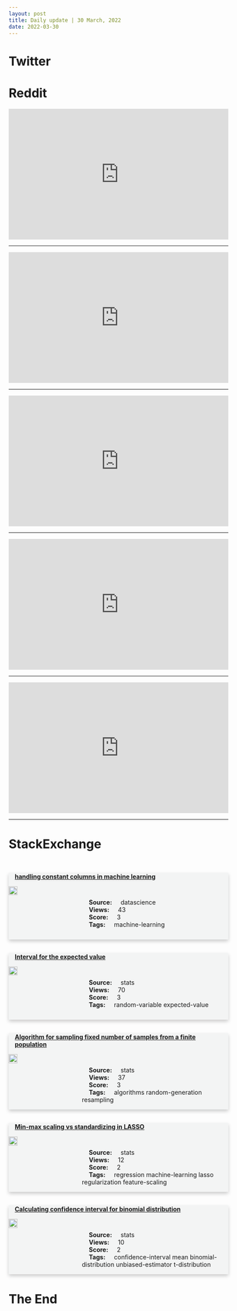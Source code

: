 ```yaml
---
layout: post
title: Daily update | 30 March, 2022
date: 2022-03-30
---
```


<script async src="https://platform.twitter.com/widgets.js" charset="utf-8"></script>


<script src='https://storage.ko-fi.com/cdn/scripts/overlay-widget.js'></script>
<script>
  kofiWidgetOverlay.draw('themldojo', {
    'type': 'floating-chat',
    'floating-chat.donateButton.text': 'Support me',
    'floating-chat.donateButton.background-color': '#f45d22',
    'floating-chat.donateButton.text-color': '#fff'
  });
</script>

# Twitter 

<blockquote class="twitter-tweet"><a href="https://twitter.com/KirkDBorne/status/1508665517963460610"></a></blockquote>

<blockquote class="twitter-tweet"><a href="https://twitter.com/gp_pulipaka/status/1508655221286785031"></a></blockquote>

<blockquote class="twitter-tweet"><a href="https://twitter.com/Khulood_Almani/status/1508768427212779526"></a></blockquote>

<blockquote class="twitter-tweet"><a href="https://twitter.com/machinelearnflx/status/1508808801004179467"></a></blockquote>

<blockquote class="twitter-tweet"><a href="https://twitter.com/ylecun/status/1508672504705044482"></a></blockquote>

<blockquote class="twitter-tweet"><a href="https://twitter.com/ylecun/status/1508692040355356675"></a></blockquote>

<blockquote class="twitter-tweet"><a href="https://twitter.com/ylecun/status/1508675867777671175"></a></blockquote>

<blockquote class="twitter-tweet"><a href="https://twitter.com/ylecun/status/1508683816554094592"></a></blockquote>

<blockquote class="twitter-tweet"><a href="https://twitter.com/GoogleAI/status/1508922048118235140"></a></blockquote>

<blockquote class="twitter-tweet"><a href="https://twitter.com/TensorFlow/status/1508867940686381065"></a></blockquote>

# Reddit 

<iframe id="reddit-embed" src="https://www.redditmedia.com/r/MachineLearning/comments/trbwwb/d_there_is_no_time_to_read_the_textbook_as_a?ref_source=embed&amp;ref=share&amp;embed=true" sandbox="allow-scripts allow-same-origin allow-popups" style="border: none;" height="300" width="100%" scrolling="yes"></iframe>
<hr style="width:100%;text-align:left;margin-left:0">
<iframe id="reddit-embed" src="https://www.redditmedia.com/r/datascience/comments/tqw043/what_are_other_industries_that_are_data_science?ref_source=embed&amp;ref=share&amp;embed=true" sandbox="allow-scripts allow-same-origin allow-popups" style="border: none;" height="300" width="100%" scrolling="yes"></iframe>
<hr style="width:100%;text-align:left;margin-left:0">
<iframe id="reddit-embed" src="https://www.redditmedia.com/r/datascience/comments/trk3wr/i_have_a_data_science_interview_tomorrow_and_i?ref_source=embed&amp;ref=share&amp;embed=true" sandbox="allow-scripts allow-same-origin allow-popups" style="border: none;" height="300" width="100%" scrolling="yes"></iframe>
<hr style="width:100%;text-align:left;margin-left:0">
<iframe id="reddit-embed" src="https://www.redditmedia.com/r/dataengineering/comments/tr0w31/which_data_lineage_tool_did_you_implement_at_your?ref_source=embed&amp;ref=share&amp;embed=true" sandbox="allow-scripts allow-same-origin allow-popups" style="border: none;" height="300" width="100%" scrolling="yes"></iframe>
<hr style="width:100%;text-align:left;margin-left:0">
<iframe id="reddit-embed" src="https://www.redditmedia.com/r/statistics/comments/tr50em/e_mathematical_statistics_lecture_notes?ref_source=embed&amp;ref=share&amp;embed=true" sandbox="allow-scripts allow-same-origin allow-popups" style="border: none;" height="300" width="100%" scrolling="yes"></iframe>
<hr style="width:100%;text-align:left;margin-left:0">

<style>
.card {
box-shadow: 0 4px 8px 0 rgba(0,0,0,0.2);
transition: 0.3s;
width: 100%;
background-color: #F3F4F4;
}
p{
    margin-left:  3em;
    padding-top: 1em;
}
.part2{
    display: grid;
    grid-template-columns: 1fr 3fr;
}
h4{
    margin: 1em;
}

.card:hover {
box-shadow: 0 8px 16px 0 rgba(0,0,0,0.2);
}
b {
padding: 2px 16px;
}
</style>
  
# StackExchange 


  <br>
  <div class="card">
  <h4><a href='https://datascience.stackexchange.com/questions/109458/handling-constant-columns-in-machine-learning'>handling constant columns in machine learning</a></h4> 
  <div class="part2">
      <img src="https://cdn.sstatic.net/Sites/datascience/Img/apple-touch-icon@2.png?v=1c36463984b3" alt="Img missing!" style="width:40%">
      <p><b>Source:</b> datascience<br><b>Views:</b> 43<br><b>Score:</b> 3<br><b>Tags:</b> <span class="badge badge-dark">machine-learning</span></p> 
  </div>
  </div>
      
  <br>
  <div class="card">
  <h4><a href='https://stats.stackexchange.com/questions/569600/interval-for-the-expected-value'>Interval for the expected value</a></h4> 
  <div class="part2">
      <img src="https://cdn.sstatic.net/Sites/stats/Img/apple-touch-icon@2.png?v=344f57aa10cc" alt="Img missing!" style="width:40%">
      <p><b>Source:</b> stats<br><b>Views:</b> 70<br><b>Score:</b> 3<br><b>Tags:</b> <span class="badge badge-dark">random-variable</span> <span class="badge badge-dark">expected-value</span></p> 
  </div>
  </div>
      
  <br>
  <div class="card">
  <h4><a href='https://stats.stackexchange.com/questions/569647/algorithm-for-sampling-fixed-number-of-samples-from-a-finite-population'>Algorithm for sampling fixed number of samples from a finite population</a></h4> 
  <div class="part2">
      <img src="https://cdn.sstatic.net/Sites/stats/Img/apple-touch-icon@2.png?v=344f57aa10cc" alt="Img missing!" style="width:40%">
      <p><b>Source:</b> stats<br><b>Views:</b> 37<br><b>Score:</b> 3<br><b>Tags:</b> <span class="badge badge-dark">algorithms</span> <span class="badge badge-dark">random-generation</span> <span class="badge badge-dark">resampling</span></p> 
  </div>
  </div>
      
  <br>
  <div class="card">
  <h4><a href='https://stats.stackexchange.com/questions/569540/min-max-scaling-vs-standardizing-in-lasso'>Min-max scaling vs standardizing in LASSO</a></h4> 
  <div class="part2">
      <img src="https://cdn.sstatic.net/Sites/stats/Img/apple-touch-icon@2.png?v=344f57aa10cc" alt="Img missing!" style="width:40%">
      <p><b>Source:</b> stats<br><b>Views:</b> 12<br><b>Score:</b> 2<br><b>Tags:</b> <span class="badge badge-dark">regression</span> <span class="badge badge-dark">machine-learning</span> <span class="badge badge-dark">lasso</span> <span class="badge badge-dark">regularization</span> <span class="badge badge-dark">feature-scaling</span></p> 
  </div>
  </div>
      
  <br>
  <div class="card">
  <h4><a href='https://stats.stackexchange.com/questions/569642/calculating-confidence-interval-for-binomial-distribution'>Calculating confidence interval for binomial distribution</a></h4> 
  <div class="part2">
      <img src="https://cdn.sstatic.net/Sites/stats/Img/apple-touch-icon@2.png?v=344f57aa10cc" alt="Img missing!" style="width:40%">
      <p><b>Source:</b> stats<br><b>Views:</b> 10<br><b>Score:</b> 2<br><b>Tags:</b> <span class="badge badge-dark">confidence-interval</span> <span class="badge badge-dark">mean</span> <span class="badge badge-dark">binomial-distribution</span> <span class="badge badge-dark">unbiased-estimator</span> <span class="badge badge-dark">t-distribution</span></p> 
  </div>
  </div>
      
# The End